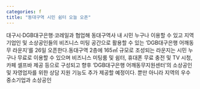 ```yaml
---
categories: f
title: "동대구역 시민 쉼터 오늘 오픈"
---
```

대구시·DGB대구은행·코레일과 협업해 동대구역사 내 시민 누구나 이용할 수 있고 지역 기업인 및 소상공인들의 비즈니스 미팅 공간으로 활용할 수 있는 ‘DGB대구은행 어깨동무 라운지’를 26일 오픈한다.동대구역 2층에 165㎡ 규모로 조성되는 라운지는 시민 누구나 무료로 이용할 수 있으며 비즈니스 미팅룸 및 쉼터, 휴대폰 무료 충전 및 TV 시청, 카페 셀프바 제공 등으로 구성되고 향후 ‘DGB대구은행 어깨동무지원센터’의 소상공인 및 자영업자를 위한 상담 지원 기능도 추가 제공할 예정이다. 뿐만 아니라 지역의 우수 중소기업과 소상공인